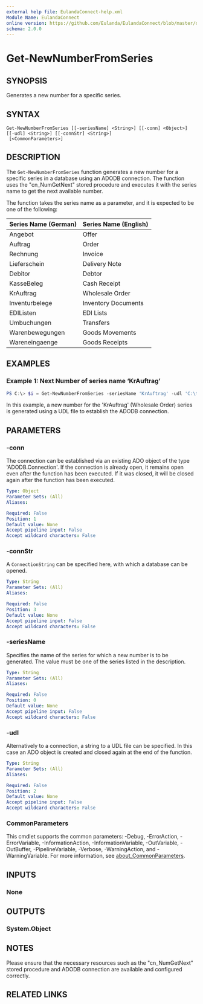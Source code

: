 ```yaml
---
external help file: EulandaConnect-help.xml
Module Name: EulandaConnect
online version: https://github.com/Eulanda/EulandaConnect/blob/master/docs/Get-NewNumberFromSeries.md
schema: 2.0.0
---
```


# Get-NewNumberFromSeries

## SYNOPSIS
Generates a new number for a specific series.

## SYNTAX

```
Get-NewNumberFromSeries [[-seriesName] <String>] [[-conn] <Object>] [[-udl] <String>] [[-connStr] <String>]
 [<CommonParameters>]
```

## DESCRIPTION
The `Get-NewNumberFromSeries` function generates a new number for a specific series in a database using an ADODB connection. The function uses the "cn_NumGetNext" stored procedure and executes it with the series name to get the next available number.

The function takes the series name as a parameter, and it is expected to be one of the following:

| Series Name (German) | Series Name (English) |
|---|---|
| Angebot | Offer |
| Auftrag | Order |
| Rechnung | Invoice |
| Lieferschein | Delivery Note |
| Debitor | Debtor |
| KasseBeleg | Cash Receipt |
| KrAuftrag | Wholesale Order |
| Inventurbelege | Inventory Documents |
| EDIListen | EDI Lists |
| Umbuchungen | Transfers |
| Warenbewegungen | Goods Movements |
| Wareneingaenge | Goods Receipts |

## EXAMPLES

### Example 1: Next Number of series name ‘KrAuftrag’
```powershell
PS C:\> $i = Get-NewNumberFromSeries -seriesName 'KrAuftrag' -udl 'C:\temp\EULANDA_1 JohnDow.udl'
```

In this example, a new number for the 'KrAuftrag' (Wholesale Order) series is generated using a UDL file to establish the ADODB connection.

## PARAMETERS

### -conn
The connection can be established via an existing ADO object of the type 'ADODB.Connection'. If the connection is already open, it remains open even after the function has been executed. If it was closed, it will be closed again after the function has been executed.

```yaml
Type: Object
Parameter Sets: (All)
Aliases:

Required: False
Position: 1
Default value: None
Accept pipeline input: False
Accept wildcard characters: False
```

### -connStr
A `ConnectionString` can be specified here, with which a database can be opened.

```yaml
Type: String
Parameter Sets: (All)
Aliases:

Required: False
Position: 3
Default value: None
Accept pipeline input: False
Accept wildcard characters: False
```

### -seriesName
Specifies the name of the series for which a new number is to be generated. The value must be one of the series listed in the description.

```yaml
Type: String
Parameter Sets: (All)
Aliases:

Required: False
Position: 0
Default value: None
Accept pipeline input: False
Accept wildcard characters: False
```

### -udl
Alternatively to a connection, a string to a UDL file can be specified. In this case an ADO object is created and closed again at the end of the function.

```yaml
Type: String
Parameter Sets: (All)
Aliases:

Required: False
Position: 2
Default value: None
Accept pipeline input: False
Accept wildcard characters: False
```

### CommonParameters
This cmdlet supports the common parameters: -Debug, -ErrorAction, -ErrorVariable, -InformationAction, -InformationVariable, -OutVariable, -OutBuffer, -PipelineVariable, -Verbose, -WarningAction, and -WarningVariable. For more information, see [about_CommonParameters](http://go.microsoft.com/fwlink/?LinkID=113216).

## INPUTS

### None

## OUTPUTS

### System.Object
## NOTES

Please ensure that the necessary resources such as the "cn_NumGetNext" stored procedure and ADODB connection are available and configured correctly.

## RELATED LINKS
